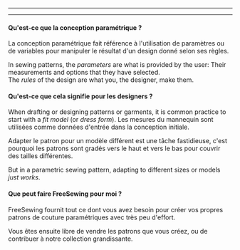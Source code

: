 - - -
- - -

#### Qu'est-ce que la conception paramétrique ?

La conception paramétrique fait référence à l'utilisation de paramètres ou de variables pour manipuler le résultat d'un design donné selon ses règles.

In sewing patterns, the _parameters_ are what is provided by the user: Their measurements and options that they have selected.\
The _rules_ of the design are what you, the designer, make them.

#### Qu'est-ce que cela signifie pour les designers ?

When drafting or designing patterns or garments, it is common practice to start with a _fit model_ (or _dress form_). Les mesures du mannequin sont utilisées comme données d'entrée dans la conception initiale.

Adapter le patron pour un modèle différent est une tâche fastidieuse, c'est pourquoi les patrons sont gradés vers le haut et vers le bas pour couvrir des tailles différentes.

But in a parametric sewing pattern, adapting to different sizes or models _just works_.

#### Que peut faire FreeSewing pour moi ?

FreeSewing fournit tout ce dont vous avez besoin pour créer vos propres patrons de couture paramétriques avec très peu d'effort.

Vous êtes ensuite libre de vendre les patrons que vous créez, ou de contribuer à notre collection grandissante.
